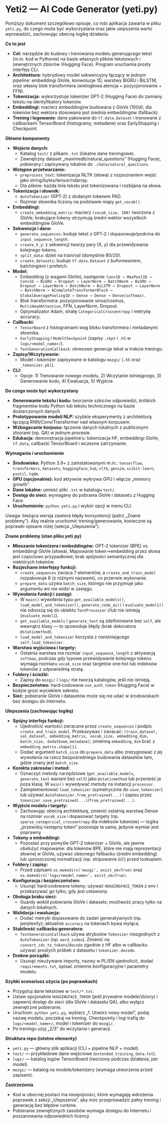 # Yeti2 — AI Code Generator (yeti.py)

Poniższy dokument szczegółowo opisuje, co robi aplikacja zawarta w pliku `yeti.py`, do czego może być wykorzystana oraz jakie ulepszenia warto wprowadzić, zachowując obecną logikę działania.


**Co to jest**
- **Cel:** narzędzie do budowy i trenowania modelu generującego tekst (m.in. kod w Pythonie) na bazie własnych plików tekstowych i zewnętrznych zbiorów (Hugging Face). Program uruchamia prosty interfejs CLI.
- **Architektura:** hybrydowy model sekwencyjny łączący w jednym pipeline: embeddingi GloVe, konwolucje 1D, warstwy BiGRU i BiLSTM, oraz własny blok transformera (wielogłowa atencja + pozycjonowanie + FFN).
- **Tokenizacja:** wykorzystuje tokenizer GPT‑2 (Hugging Face) do zamiany tekstu na identyfikatory tokenów.
- **Embeddingi:** macierz embeddingów budowana z GloVe (100d); dla tokenów bez wektora stosowana jest średnia embeddingów (fallback).
- **Trening i logowanie:** dane pakowane do `tf.data.Dataset` i trenowane z callbackami TensorBoard (histogramy, metadane) oraz EarlyStopping i Checkpoint.


**Główne komponenty**
- **Wejście danych:**
  - Katalog `test/` z plikami `.txt` (lokalne dane treningowe).
  - Zewnętrzny dataset „maximedb/natural_questions” (Hugging Face), pobierany i zapisywany lokalnie do `./data/natural_questions`.
- **Wstępne przetwarzanie:**
  - `preprocess_text`: tokenizacja NLTK (słowa) z rozpoznaniem wejść jako string/bytes/tensor/ndarray.
  - Dla plików: każda linia tekstu jest tokenizowana i rozbijana na słowa.
- **Tokenizacja i słownik:**
  - `AutoTokenizer` (GPT‑2) z dodanym tokenem PAD.
  - Rozmiar słownika liczony na podstawie mapy `get_vocab()`.
- **Embeddingi:**
  - `create_embedding_matrix`: macierz `(vocab_size, 100)` tworzona z GloVe; brakujące tokeny otrzymują średni wektor wszystkich embeddingów GloVe.
- **Sekwencje i dane:**
  - `generate_sequences`: koduje tekst z GPT‑2 i dopasowuje/podcina do `input_sequence_length`.
  - `create_X_y`: z sekwencji tworzy pary (X, y) dla przewidywania kolejnego tokenu.
  - `split_data`: dzieli na train/val (domyślnie 80/20).
  - `create_datasets`: buduje `tf.data.Dataset` z buforowaniem, batchingiem i prefetch.
- **Model:**
  - Embedding (z wagami GloVe), następnie: `Conv1D → MaxPool1D → Conv1D → BiGRU → Dropout → LayerNorm → BatchNorm → BiGRU → Dropout → LayerNorm → BatchNorm → BiLSTM → Dropout → LayerNorm → BatchNorm → ACompleteTransformerBlock → GlobalAveragePooling1D → Dense → Dense → Dense(softmax)`.
  - Blok transformera: pozycjonowanie sinus/cosinus, `MultiHeadAttention`, FFN, LayerNorm, Dropout.
  - Optymalizator Adam, stratę `CategoricalCrossentropy` i metrykę accuracy.
- **Callbacki:**
  - `TensorBoard` z histogramami wag bloku transformera i metadanymi słownika.
  - `EarlyStopping` i `ModelCheckpoint` (zapisy `.ckpt` i `.h5` w `logs/<model_name>/`).
  - `TextGenerationCallback`: okresowo generuje tekst w trakcie treningu.
- **Zapisy/Wczytywanie:**
  - Model i tokenizer zapisywane w katalogu `mozgi/` (`.h5` oraz `_tokenizer.pkl`).
- **CLI:**
  - Opcje: 1) Trenowanie nowego modelu, 2) Wczytanie istniejącego, 3) Generowanie kodu, 4) Ewaluacja, 5) Wyjście.


**Do czego może być wykorzystany**
- **Generowanie tekstu i kodu:** tworzenie szkiców odpowiedzi, krótkich fragmentów kodu Python lub tekstu technicznego na bazie dostarczonych danych.
- **Prototypowanie modeli NLP:** szybkie eksperymenty z architekturą łączącą RNN/Conv/Transformer nad własnym korpusem.
- **Wzbogacanie korpusu:** łączenie danych lokalnych z publicznymi zbiorami (np. QA) w jednym procesie.
- **Edukacja:** demonstracja pipeline’u: tokenizacja HF, embeddingi GloVe, `tf.data`, callbacki TensorBoard i wczesne zatrzymanie.


**Wymagania i uruchomienie**
- **Środowisko:** Python 3.9+ z zainstalowanymi m.in.: `tensorflow`, `transformers`, `datasets`, `huggingface_hub`, `nltk`, `gensim`, `scikit-learn`, `psutil`, `tqdm`.
- **GPU (opcjonalnie):** kod aktywnie wykrywa GPU i włącza „memory growth”.
- **Dane lokalne:** umieść pliki `.txt` w katalogu `test/`.
- **Dostęp do sieci:** wymagany do pobrania GloVe i datasetu z Hugging Face.
- **Uruchomienie:** `python yeti.py` i wybór opcji w menu CLI.

Uwaga: bieżąca wersja zawiera błędy konsystencji (patrz „Znane problemy”). Aby realnie uruchomić trening/generowanie, konieczne są poprawki opisane niżej (sekcja „Ulepszenia”).


**Znane problemy (stan pliku yeti.py)**
- **Mieszanie tokenizera i embeddingów:** GPT‑2 tokenizer (BPE) vs. embeddingi GloVe (słowa). Mapowanie token→embedding przez słowa jest częściowo przypadkowe; brak spójności semantycznej dla niektórych tokenów.
- **Rozjechane interfejsy funkcji:**
  - `create_sequences` zwraca 7 elementów, a `create_and_train_model` rozpakowuje 8 (z różnymi nazwami), co przerwie wykonanie.
  - `prepare_data` używa `batch_size`, którego nie przyjmuje jako argumentu ani nie widzi w zasięgu.
- **Wywołania funkcji i zasięgi:**
  - W `main()` wywołania typu `get_available_models()`, `load_model_and_tokenizer()`, `generate_code_ai()` i `evaluate_model1()` nie odnoszą się do obiektu `TextProcessor` i/lub nie istnieją (`evaluate_model1`).
  - `get_available_models` i `generate_text` są zdefiniowane bez `self`, ale wewnątrz klasy — to spowoduje błędy (brak dekoratora `@staticmethod`).
  - `load_model_and_tokenizer` korzysta z nieistniejącego `self.load_tokenizer`.
- **Warstwa wyjściowa i targety:**
  - Ostatnia warstwa ma rozmiar `input_sequence_length` z aktywacją `softmax`, podczas gdy typowe przewidywanie kolejnego tokenu wymaga rozmiaru `vocab_size` oraz targetów one‑hot lub indeksów tokenów z odpowiednią stratą.
- **Foldery i ścieżki:**
  - Zapisy do `mozgi/` i `logs/` nie tworzą katalogów, jeśli nie istnieją.
- **Bezpieczeństwo:** hard‑codowane `use_auth_token` (Hugging Face) w kodzie grozi wyciekiem sekretu.
- **Sieć:** pobieranie GloVe i datasetów może się nie udać w środowiskach bez dostępu do Internetu.


**Ulepszenia (zachowując logikę)**
- **Spójny interfejs funkcji:**
  - Ujednolicić wartości zwracane przez `create_sequences` i podpis `create_and_train_model`. Przekazywać i zwracać: `(train_dataset, val_dataset, embedding_matrix, vocab_size, embedding_dim, batch_size, dodatkowe_metadane)`; zmienną `embedding_dim` brać z `embedding_matrix.shape[1]`.
  - Dodać argument `batch_size` do `prepare_data` albo zrezygnować z jej wywołania na rzecz bezpośredniego budowania datasetów tam, gdzie znany jest `batch_size`.
- **Korekta zakresów i metod:**
  - Oznaczyć metody narzędziowe (`get_available_models`, `generate_text` wariant bez `self`) jako `@staticmethod` lub przenieść je poza klasę. W `main()` wywoływać metody na instancji `processor`.
  - Zaimplementować `load_tokenizer` (symetrycznie do `save_tokenizer`) lub używać `AutoTokenizer.from_pretrained(...)` i zapisu przez `tokenizer.save_pretrained(...)`/`from_pretrained(...)`.
- **Wyjście modelu i targety:**
  - Zachowując obecną architekturę, zmienić ostatnią warstwę Dense na rozmiar `vocab_size` i dopasować targety (np. `sparse_categorical_crossentropy` dla indeksów tokenów) — logika „przewiduj następny token” pozostaje ta sama, jedynie wymiar jest poprawny.
- **Tokeny a embeddingi:**
  - Pozostać przy pomyśle GPT‑2 tokenizer + GloVe, ale jawnie obsłużyć mapowanie: dla tokenów BPE, które nie mają reprezentacji słownej w GloVe, używać obecnego fallbacku (średni embedding) lub uproszczonej normalizacji (np. stripowanie `Ġ`/`Ċ`) przed lookupiem.
- **Foldery i zapisy:**
  - Przed zapisami `os.makedirs('mozgi', exist_ok=True)` oraz `os.makedirs('logs/<model_name>', exist_ok=True)`.
- **Konfiguracja i bezpieczeństwo:**
  - Usunąć hard‑codowane tokeny; używać `HUGGINGFACE_TOKEN` z env i przekazywać go tylko, gdy jest ustawiony.
- **Obsługa braku sieci:**
  - Guardy wokół pobierania GloVe i datasets; możliwość pracy tylko na danych lokalnych.
- **Walidacja i ewaluacja:**
  - Dodać metryki dopasowane do zadań generatywnych (np. perplexity); aktualnie `accuracy` na tokenach bywa myląca.
- **Stabilność callbacku generatora:**
  - `TextGenerationCallback` używa atrybutów `Tokenizer` niezgodnych z `AutoTokenizer` (np. `word_index`). Zmienić na `convert_ids_to_tokens`/`decode` zgodnie z HF albo w callbacku używać prostych próbek z datasetu i `tokenizer.decode`.
- **Drobne porządki:**
  - Usunąć nieużywane importy, nazwy w PL/EN ujednolicić, dodać `requirements.txt`, opisać zmienne konfiguracyjne i parametry modelu.


**Szybki scenariusz użycia (po poprawkach)**
- Przygotuj dane tekstowe w `test/*.txt`.
- Ustaw opcjonalnie `HUGGINGFACE_TOKEN` (jeśli prywatne modele/zbiory) i zapewnij dostęp do sieci (dla GloVe i datasetu QA), albo wyłącz zewnętrzne pobieranie.
- Uruchom: `python yeti.py`, wybierz „1. Utwórz nowy model”, podaj nazwę modelu, poczekaj na trening. Checkpointy i logi trafią do `logs/<model_name>/`, model i tokenizer do `mozgi/`.
- Po treningu użyj „2/3” do wczytania i generacji.


**Struktura repo (istotne elementy)**
- `yeti.py` — główny plik aplikacji (CLI + pipeline NLP + model).
- `test/` — przykładowe dane wejściowe (`extended_training_data.txt`).
- `logs/` — katalog logów TensorBoard (tworzony podczas działania; per model).
- `mozgi/` — katalog na modele/tokenizery (wymaga utworzenia przed zapisem).


**Zastrzeżenia**
- Kod w obecnej postaci ma niespójności, które wymagają wdrożenia poprawek z sekcji „Ulepszenia”, aby móc przeprowadzić pełny trening i generację bez błędów runtime.
- Pobieranie zewnętrznych zasobów wymaga dostępu do Internetu i poszanowania odpowiednich licencji.

